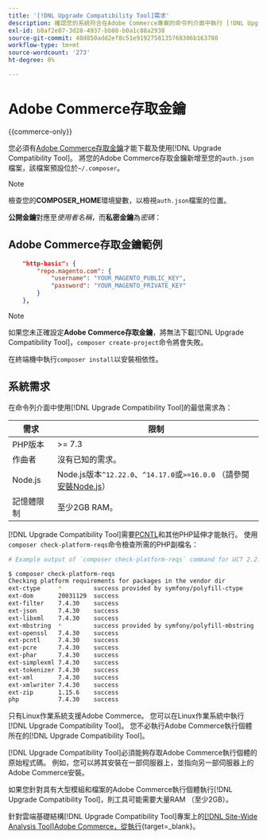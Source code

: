 ```yaml
---
title: '[!DNL Upgrade Compatibility Tool]需求'
description: 確認您的系統符合在Adobe Commerce專案的命令列介面中執行 [!DNL Upgrade Compatibility Tool] 的必要需求。
exl-id: b8af2e07-3d28-4937-bb88-b0a1c88a2938
source-git-commit: 40d850add2ef8c51e9192758135768306b163780
workflow-type: tm+mt
source-wordcount: '273'
ht-degree: 0%

---
```


# Adobe Commerce存取金鑰

{{commerce-only}}

您必須有[Adobe Commerce存取金鑰](https://developer.adobe.com/commerce/marketplace/guides/sellers/profile-information/#access-keys)才能下載及使用[!DNL Upgrade Compatibility Tool]。 將您的Adobe Commerce存取金鑰新增至您的`auth.json`檔案，該檔案預設位於`~/.composer`。

>[!NOTE]
>
>檢查您的&#x200B;**COMPOSER_HOME**&#x200B;環境變數，以檢視`auth.json`檔案的位置。

**公開金鑰**&#x200B;對應至&#x200B;_使用者名稱_，而&#x200B;**私密金鑰**&#x200B;為&#x200B;_密碼_：

## Adobe Commerce存取金鑰範例

```json
    "http-basic": {
        "repo.magento.com": {
            "username": "YOUR_MAGENTO_PUBLIC_KEY",
            "password": "YOUR_MAGENTO_PRIVATE_KEY"
        }
    },
```

>[!NOTE]
>
> 如果您未正確設定&#x200B;**Adobe Commerce存取金鑰**，將無法下載[!DNL Upgrade Compatibility Tool]，`composer create-project`命令將會失敗。

在終端機中執行`composer install`以安裝相依性。

## 系統需求

在命令列介面中使用[!DNL Upgrade Compatibility Tool]的最低需求為：

| **需求** | **限制** |
|----------------|-----------------|
| PHP版本 | >= 7.3 |
| 作曲者 | 沒有已知的需求。 |
| Node.js | Node.js版本`^12.22.0`、`^14.17.0`或`>=16.0.0` （請參閱[安裝Node.js](https://nodejs.org/en/learn/getting-started/how-to-install-nodejs)） |
| 記憶體限制 | 至少2GB RAM。 |

[!DNL Upgrade Compatibility Tool]需要[PCNTL](https://www.php.net/manual/en/book.pcntl.php)和其他PHP延伸才能執行。 使用`composer check-platform-reqs`命令檢查所需的PHP副檔名：

```bash
# Example output of `composer check-platform-reqs` command for UCT 2.2.6 and PHP 7.4:

$ composer check-platform-reqs
Checking platform requirements for packages in the vendor dir
ext-ctype     *         success provided by symfony/polyfill-ctype
ext-dom       20031129  success
ext-filter    7.4.30    success
ext-json      7.4.30    success
ext-libxml    7.4.30    success
ext-mbstring  *         success provided by symfony/polyfill-mbstring
ext-openssl   7.4.30    success
ext-pcntl     7.4.30    success
ext-pcre      7.4.30    success
ext-phar      7.4.30    success
ext-simplexml 7.4.30    success
ext-tokenizer 7.4.30    success
ext-xml       7.4.30    success
ext-xmlwriter 7.4.30    success
ext-zip       1.15.6    success
php           7.4.30    success
```

只有Linux作業系統支援Adobe Commerce。 您可以在Linux作業系統中執行[!DNL Upgrade Compatibility Tool]。 您不必執行Adobe Commerce執行個體所在的[!DNL Upgrade Compatibility Tool]。

[!DNL Upgrade Compatibility Tool]必須能夠存取Adobe Commerce執行個體的原始程式碼。 例如，您可以將其安裝在一部伺服器上，並指向另一部伺服器上的Adobe Commerce安裝。

如果您針對具有大型模組和檔案的Adobe Commerce執行個體執行[!DNL Upgrade Compatibility Tool]，則工具可能需要大量RAM （至少2GB）。

針對雲端基礎結構[!DNL Upgrade Compatibility Tool]專案上的[[!DNL Site-Wide Analysis Tool]Adobe Commerce，從](https://experienceleague.adobe.com/docs/commerce-operations/upgrade-guide/upgrade-compatibility-tool/use-upgrade-compatibility-tool/integrate-analysis-tool.html)[執行](https://experienceleague.adobe.com/docs/commerce-cloud-service/user-guide/project/overview.html){target=_blank}。
